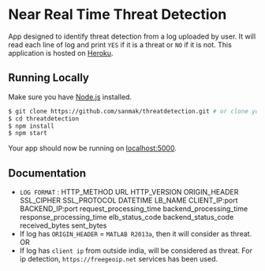 # Near Real Time Threat Detection

App designed to identify threat detection from a log uploaded by user. It will read each line of log and print `YES` if it is a threat or `NO` if it is not.
This application is hosted on [Heroku](https://salty-dawn-89755.herokuapp.com/).

## Running Locally
Make sure you have [Node.js](http://nodejs.org/) installed.
```sh
$ git clone https://github.com/sanmak/threatdetection.git # or clone your own fork
$ cd threatdetection
$ npm install
$ npm start
```

Your app should now be running on [localhost:5000](http://localhost:8080/).

## Documentation 

- `LOG FORMAT` :  HTTP_METHOD URL HTTP_VERSION ORIGIN_HEADER  SSL_CIPHER SSL_PROTOCOL DATETIME LB_NAME CLIENT_IP:port BACKEND_IP:port request_processing_time backend_processing_time response_processing_time elb_status_code backend_status_code received_bytes sent_bytes
- If log has `ORIGIN_HEADER` = `MATLAB R2013a`, then it will consider as threat. OR
- If log has `client ip` from outside india, will be considered as threat. For ip detection, `https://freegeoip.net` services has been used.
